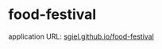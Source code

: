 # food-festival

application URL: [sgiel.github.io/food-festival](https://sgiel.github.io/food-festival/) 